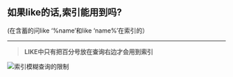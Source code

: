 ## 如果like的话,索引能用到吗?

(在含蓄的问like ‘%name’和like ‘name%’在索引的）

---

> **LIKE中只有把百分号放在查询右边才会用到索引**  

![索引模糊查询的限制](https://img-blog.csdn.net/20180527145620815?watermark/2/text/aHR0cHM6Ly9ibG9nLmNzZG4ubmV0L1d1aGFvdGlhbjE5OTY=/font/5a6L5L2T/fontsize/400/fill/I0JBQkFCMA==/dissolve/70)

